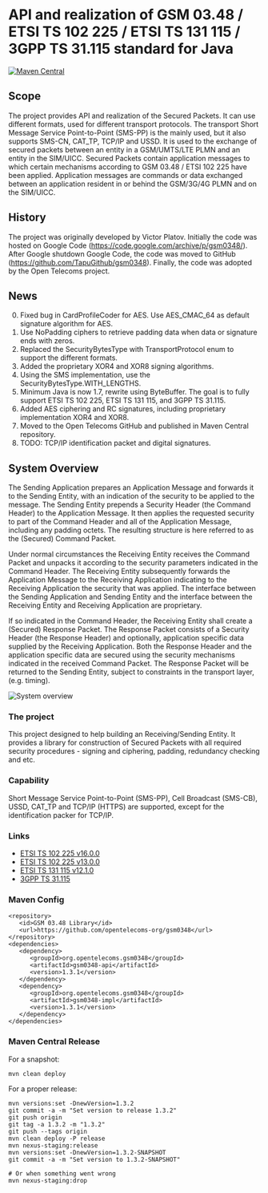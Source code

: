 # API and realization of GSM 03.48 / ETSI TS 102 225 / ETSI TS 131 115 / 3GPP TS 31.115 standard for Java

[![Maven Central](https://maven-badges.herokuapp.com/maven-central/org.opentelecoms.gsm0348/gsm0348/badge.svg)](https://maven-badges.herokuapp.com/maven-central/org.opentelecoms.gsm0348/gsm0348)

## Scope
The project provides API and realization of the Secured Packets. It can use different formats, used for different transport protocols.
The transport Short Message Service Point-to-Point (SMS-PP) is the mainly used, but it also supports SMS-CN, CAT_TP, TCP/IP and USSD.
It is used to the exchange of secured packets between an entity in a GSM/UMTS/LTE PLMN and an entity in the SIM/UICC.
Secured Packets contain application messages to which certain mechanisms according to GSM 03.48 / ETSI 102 225 have been applied.
Application messages are commands or data exchanged between an application resident in or behind the GSM/3G/4G PLMN and on the SIM/UICC.

## History
The project was originally developed by Victor Platov. Initially the code was hosted on Google Code (https://code.google.com/archive/p/gsm0348/).
After Google shutdown Google Code, the code was moved to GitHub (https://github.com/TapuGithub/gsm0348).
Finally, the code was adopted by the Open Telecoms project.

## News

0. Fixed bug in CardProfileCoder for AES. Use AES_CMAC_64 as default signature algorithm for AES.
0. Use NoPadding ciphers to retrieve padding data when data or signature ends with zeros.
0. Replaced the SecurityBytesType with TransportProtocol enum to support the different formats.
0. Added the proprietary XOR4 and XOR8 signing algorithms.
0. Using the SMS implementation, use the SecurityBytesType.WITH_LENGTHS.
0. Minimum Java is now 1.7, rewrite using ByteBuffer. The goal is to fully support ETSI TS 102 225, ETSI TS 131 115, and 3GPP TS 31.115.
0. Added AES ciphering and RC signatures, including proprietary implementation XOR4 and XOR8.
0. Moved to the Open Telecoms GitHub and published in Maven Central repository.
0. TODO: TCP/IP identification packet and digital signatures.

## System Overview

The Sending Application prepares an Application Message and forwards it to the Sending Entity, with an indication of the security to be applied to the message. The Sending Entity prepends a Security Header (the Command Header) to the Application Message. It then applies the requested security to part of the Command Header and all of the Application Message, including any padding octets. The resulting structure is here referred to as the (Secured) Command Packet.

Under normal circumstances the Receiving Entity receives the Command Packet and unpacks it according to the security parameters indicated in the Command Header.
The Receiving Entity subsequently forwards the Application Message to the Receiving Application indicating to the Receiving Application the security that was applied.
The interface between the Sending Application and Sending Entity and the interface between the Receiving Entity and Receiving Application are proprietary.

If so indicated in the Command Header, the Receiving Entity shall create a (Secured) Response Packet.
The Response Packet consists of a Security Header (the Response Header) and optionally, application specific data supplied by the Receiving Application.
Both the Response Header and the application specific data are secured using the security mechanisms indicated in the received Command Packet.
The Response Packet will be returned to the Sending Entity, subject to constraints in the transport layer, (e.g. timing).

![System overview](/resources/system-overview.png?raw=true "System overview")

### The project
This project designed to help building an Receiving/Sending Entity.
It provides a library for construction of Secured Packets with all required security procedures - signing and ciphering, padding, redundancy checking and etc.

### Capability
Short Message Service Point-to-Point (SMS-PP), Cell Broadcast (SMS-CB), USSD, CAT_TP and TCP/IP (HTTPS) are supported, except for the identification packer for TCP/IP.

### Links
* [ETSI TS 102 225 v16.0.0](https://www.etsi.org/deliver/etsi_ts/102200_102299/102225/16.00.00_60/ts_102225v160000p.pdf)
* [ETSI TS 102 225 v13.0.0](https://www.etsi.org/deliver/etsi_ts/102200_102299/102225/13.00.00_60/ts_102225v130000p.pdf)
* [ETSI TS 131 115 v12.1.0](https://www.etsi.org/deliver/etsi_ts/131100_131199/131115/12.01.00_60/ts_131115v120100p.pdf)
* [3GPP TS 31.115](https://www.3gpp.org/DynaReport/31115.htm)

### Maven Config
```
<repository>
   <id>GSM 03.48 Library</id>
   <url>https://github.com/opentelecoms-org/gsm0348</url>
</repository>
<dependencies>
   <dependency>
      <groupId>org.opentelecoms.gsm0348</groupId>
      <artifactId>gsm0348-api</artifactId>
      <version>1.3.1</version>
   </dependency>
   <dependency>
      <groupId>org.opentelecoms.gsm0348</groupId>
      <artifactId>gsm0348-impl</artifactId>
      <version>1.3.1</version>
   </dependency>
</dependencies>
```

### Maven Central Release
For a snapshot:
```
mvn clean deploy
```
For a proper release:
```
mvn versions:set -DnewVersion=1.3.2
git commit -a -m "Set version to release 1.3.2"
git push origin
git tag -a 1.3.2 -m "1.3.2"
git push --tags origin
mvn clean deploy -P release
mvn nexus-staging:release
mvn versions:set -DnewVersion=1.3.2-SNAPSHOT
git commit -a -m "Set version to 1.3.2-SNAPSHOT"

# Or when something went wrong
mvn nexus-staging:drop
```